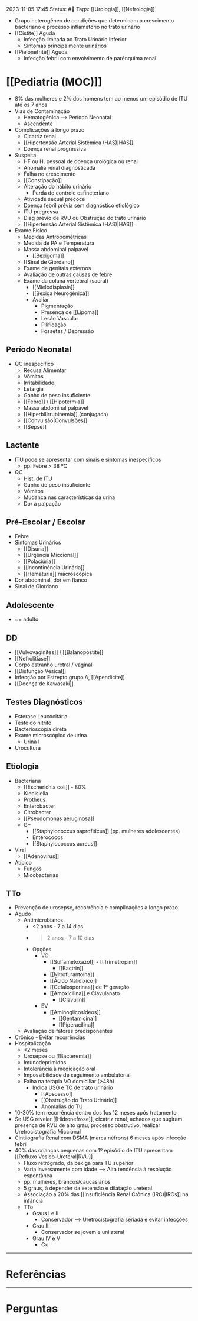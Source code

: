 2023-11-05 17:45
Status: #🌱 
Tags: [[Urologia]], [[Nefrologia]]
<br/>
- Grupo heterogêneo de condições que determinam o crescimento bacteriano e processo inflamatório no trato urinário
- [[Cistite]] Aguda
	- Infecção limitada ao Trato Urinário Inferior
	- Sintomas principalmente urinários
- [[Pielonefrite]] Aguda
	- Infecção febril com envolvimento de parênquima renal
# [[Pediatria (MOC)]]
- 8% das mulheres e 2% dos homens tem ao menos um episódio de ITU até os 7 anos
- Vias de Contaminação
	- Hematogênica --> Período Neonatal
	- Ascendente
- Complicações à longo prazo
	- Cicatriz renal
	- [[Hipertensão Arterial Sistêmica (HAS)|HAS]]
	- Doença renal progressiva
- Suspeita
	- HF ou H. pessoal de doença urológica ou renal
	- Anomalia renal diagnosticada
	- Falha no crescimento
	- [[Constipação]] 
	- Alteração do hábito urinário
		- Perda do controle esfincteriano
	- Atividade sexual precoce
	- Doença febril prévia sem diagnóstico etiológico
	- ITU pregressa
	- Diag prévio de RVU ou Obstrução do trato urinário
	- [[Hipertensão Arterial Sistêmica (HAS)|HAS]]
- Exame Físico
	- Medidas Antropométricas
	- Medida de PA e Temperatura
	- Massa abdominal palpável
		- [[Bexigoma]]
	- [[Sinal de Giordano]]
	- Exame de genitais externos
	- Avaliação de outras causas de febre
	- Exame da coluna vertebral (sacral)
		- [[Mielodisplasia]]
		- [[Bexiga Neurogênica]]
		- Avaliar
			- Pigmentação
			- Presença de [[Lipoma]]
			- Lesão Vascular
			- Pilificação
			- Fossetas / Depressão
## Período Neonatal
- QC inespecífico
	- Recusa Alimentar
	- Vômitos
	- Irritabilidade
	- Letargia
	- Ganho de peso insuficiente
	- [[Febre]] / [[Hipotermia]]
	- Massa abdominal palpável
	- [[Hiperbilirrubinemia]] (conjugada)
	- [[Convulsão|Convulsões]]
	- [[Sepse]]
## Lactente
- ITU pode se apresentar com sinais e sintomas inespecíficos
	- pp. Febre > 38 ºC
- QC
	- Hist. de ITU
	- Ganho de peso insuficiente
	- Vômitos
	- Mudança nas características da urina
	- Dor à palpação
## Pré-Escolar / Escolar
- Febre
- Sintomas Urinários
	- [[Disúria]]
	- [[Urgência Miccional]]
	- [[Polaciúria]]
	- [[Incontinência Urinária]]
	- [[Hematúria]] macroscópica
- Dor abdominal, dor em flanco
- Sinal de Giordano
## Adolescente
- ~= adulto
## DD
- [[Vulvovaginites]] / [[Balanopostite]]
- [[Nefrolitíase]]
- Corpo estranho uretral / vaginal
- [[Disfunção Vesical]]
- Infecção por Estrepto grupo A, [[Apendicite]]
- [[Doença de Kawasaki]]
## Testes Diagnósticos
- Esterase Leucocitária
- Teste do nitrito
- Bacterioscopia direta
- Exame microscópico de urina
	- Urina I
- Urocultura
## Etiologia
- Bacteriana
	- [[Escherichia coli]] - 80%
	- Klebisiella
	- Protheus
	- Enterobacter
	- Citrobacter
	- [[Pseudomonas aeruginosa]]
	- G+
		- [[Staphylococcus saprofiticus]] (pp. mulheres adolescentes)
		- Enterococos
		- [[Staphylococcus aureus]]
- Viral
	- [[Adenovírus]]
- Atípico
	- Fungos
	- Micobactérias
## TTo
- Prevenção de urosepse, recorrência e complicações a longo prazo
- Agudo
	- Antimicrobianos
		- <2 anos - 7 a 14 dias
		- >2 anos - 7 a 10 dias
		- Opções
			- VO
				- [[Sulfametoxazol]] - [[Trimetropim]]
					- [[Bactrin]]
				- [[Nitrofurantoína]]
				- [[Ácido Nalidíxico]]
				- [[Cefalosporinas]] de 1ª geração
				- [[Amoxicilina]] e Clavulanato
					- [[Clavulin]]
			- EV
				- [[Aminoglicosídeos]]
					- [[Gentamicina]]
					- [[Piperacilina]]
	- Avaliação de fatores predisponentes
- Crônico - Evitar recorrências
- Hospitalização
	- <2 meses
	- Urosepse ou [[Bacteremia]]
	- Imunodeprimidos
	- Intolerância à medicação oral
	- Impossibilidade de seguimento ambulatorial
	- Falha na terapia VO domiciliar (>48h)
		- Indica USG e TC de trato urinário
			- [[Abscesso]]
			- [[Obstrução do Trato Urinário]]
			- Anomalias do TU
- 10-30% tem recorrência dentro dos 1os 12 meses após tratamento
- Se USG revelar [[Hidronefrose]], cicatriz renal, achados que sugiram presença de RVU de alto grau, processo obstrutivo, realizar Uretrocistografia Miccional
- Cintilografia Renal com DSMA (marca néfrons) 6 meses após infecção febril
- 40% das crianças pequenas com 1º episódio de ITU apresentam [[Refluxo Vesico-Ureteral|RVU]]
	- Fluxo retrógrado, da bexiga para TU superior
	- Varia inversamente com idade --> Alta tendência à resolução espontânea
	- pp. mulheres, brancos/caucasianos
	- 5 graus, à depender da extensão e dilatação ureteral
	- Associação a 20% das [[Insuficiência Renal Crônica (IRC)|IRCs]] na infância
	- TTo
		- Graus I e II
			- Conservador --> Uretrocistografia seriada e evitar infecções
		- Grau III
			- Conservador se jovem e unilateral
		- Grau IV e V
			- Cx
____
# Referências
---
# Perguntas

